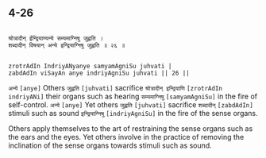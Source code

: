 ## 4-26


```shloka-sa

श्रोत्रादीन् ईन्द्रियाण्यन्ये सम्यमाग्निषु जुह्वति ।
शब्दादीन् विषयान् अन्ये इन्द्रियाग्निषु जुह्वति ॥ २६ ॥

```
```shloka-sa-hk

zrotrAdIn IndriyANyanye samyamAgniSu juhvati |
zabdAdIn viSayAn anye indriyAgniSu juhvati || 26 ||

```
`अन्ये` `[anye]` Others `जुह्वति` `[juhvati]` sacrifice `श्रोत्रादीन् इन्द्रियाणि` `[zrotrAdIn indriyANi]` their organs such as hearing `सम्यमाग्निषु` `[samyamAgniSu]` in the fire of self-control. `अन्ये` `[anye]` Yet others `जुह्वति` `[juhvati]` sacrifice `शब्दादीन्` `[zabdAdIn]` stimuli such as sound `इन्द्रियाग्निषु` `[indriyAgniSu]` in the fire of the sense organs.

Others apply themselves to the art of restraining the sense organs such as the ears and the eyes. Yet others involve in the practice of removing the inclination of the sense organs towards stimuli such as sound.


